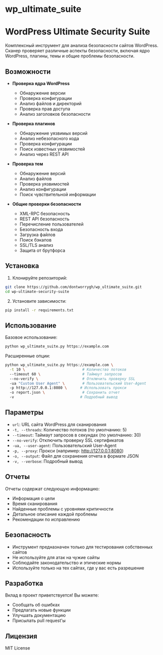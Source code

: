 # wp_ultimate_suite

# WordPress Ultimate Security Suite

Комплексный инструмент для анализа безопасности сайтов WordPress. Сканер проверяет различные аспекты безопасности, включая ядро WordPress, плагины, темы и общие проблемы безопасности.

## Возможности

- **Проверка ядра WordPress**
  - Обнаружение версии
  - Проверка конфигурации
  - Анализ файлов и директорий
  - Проверка прав доступа
  - Анализ заголовков безопасности

- **Проверка плагинов**
  - Обнаружение уязвимых версий
  - Анализ небезопасного кода
  - Проверка конфигурации
  - Поиск известных уязвимостей
  - Анализ через REST API

- **Проверка тем**
  - Обнаружение версий
  - Анализ файлов
  - Проверка уязвимостей
  - Анализ конфигурации
  - Поиск чувствительной информации

- **Общие проверки безопасности**
  - XML-RPC безопасность
  - REST API безопасность
  - Перечисление пользователей
  - Безопасность входа
  - Загрузка файлов
  - Поиск бэкапов
  - SSL/TLS анализ
  - Защита от брутфорса

## Установка

1. Клонируйте репозиторий:
```bash
git clone https://github.com/dontworrygh/wp_ultimate_suite.git
cd wp-ultimate-security-suite
```

2. Установите зависимости:
```bash
pip install -r requirements.txt
```

## Использование

Базовое использование:
```bash
python wp_ultimate_suite.py https://example.com
```

Расширенные опции:
```bash
python wp_ultimate_suite.py https://example.com \
  -t 10 \                          # Количество потоков
  --timeout 60 \                   # Таймаут запросов
  --no-verify \                    # Отключить проверку SSL
  -ua "Custom User Agent" \        # Пользовательский User-Agent
  -p http://127.0.0.1:8080 \      # Использовать прокси
  -o report.json \                 # Сохранить отчет
  -v                              # Подробный вывод
```

## Параметры

- `url`: URL сайта WordPress для сканирования
- `-t, --threads`: Количество потоков (по умолчанию: 5)
- `--timeout`: Таймаут запросов в секундах (по умолчанию: 30)
- `--no-verify`: Отключить проверку SSL сертификатов
- `-ua, --user-agent`: Пользовательский User-Agent
- `-p, --proxy`: Прокси (например: http://127.0.0.1:8080)
- `-o, --output`: Файл для сохранения отчета в формате JSON
- `-v, --verbose`: Подробный вывод

## Отчеты

Отчеты содержат следующую информацию:
- Информация о цели
- Время сканирования
- Найденные проблемы с уровнями критичности
- Детальное описание каждой проблемы
- Рекомендации по исправлению

## Безопасность

- Инструмент предназначен только для тестирования собственных сайтов
- Не используйте для атак на чужие сайты
- Соблюдайте законодательство и этические нормы
- Используйте только на тех сайтах, где у вас есть разрешение

## Разработка

Вклад в проект приветствуется! Вы можете:
- Сообщать об ошибках
- Предлагать новые функции
- Улучшать документацию
- Присылать pull request'ы

## Лицензия

MIT License 
